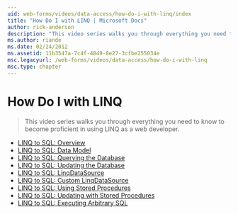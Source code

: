 ```yaml
---
uid: web-forms/videos/data-access/how-do-i-with-linq/index
title: "How Do I with LINQ | Microsoft Docs"
author: rick-anderson
description: "This video series walks you through everything you need to know to become proficient in using LINQ as a web developer."
ms.author: riande
ms.date: 02/24/2012
ms.assetid: 11b3547a-7c4f-4849-8e27-3cfbe255034e
msc.legacyurl: /web-forms/videos/data-access/how-do-i-with-linq
msc.type: chapter
---
```

How Do I with LINQ
====================
> This video series walks you through everything you need to know to become proficient in using LINQ as a web developer.


- [LINQ to SQL: Overview](how-do-i-linq-to-sql-overview.md)
- [LINQ to SQL: Data Model](how-do-i-linq-to-sql-data-model.md)
- [LINQ to SQL: Querying the Database](how-do-i-linq-to-sql-querying-the-database.md)
- [LINQ to SQL: Updating the Database](how-do-i-linq-to-sql-updating-the-database.md)
- [LINQ to SQL: LinqDataSource](how-do-i-linq-to-sql-linqdatasource.md)
- [LINQ to SQL: Custom LinqDataSource](how-do-i-linq-to-sql-custom-linqdatasource.md)
- [LINQ to SQL: Using Stored Procedures](how-do-i-linq-to-sql-using-stored-procedures.md)
- [LINQ to SQL: Updating with Stored Procedures](how-do-i-linq-to-sql-updating-with-stored-procedures.md)
- [LINQ to SQL: Executing Arbitrary SQL](how-do-i-linq-to-sql-executing-arbitrary-sql.md)
